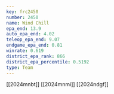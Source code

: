 ```yaml
---
key: frc2450
number: 2450
name: Wind Chill
epa_end: 13.9
auto_epa_end: 4.02
teleop_epa_end: 9.07
endgame_epa_end: 0.81
winrate: 0.619
district_epa_rank: 866
district_epa_percentile: 0.5192
type: Team
---
```

[[2024mnbt]]
[[2024mnmi]]
[[2024ndgf]]
